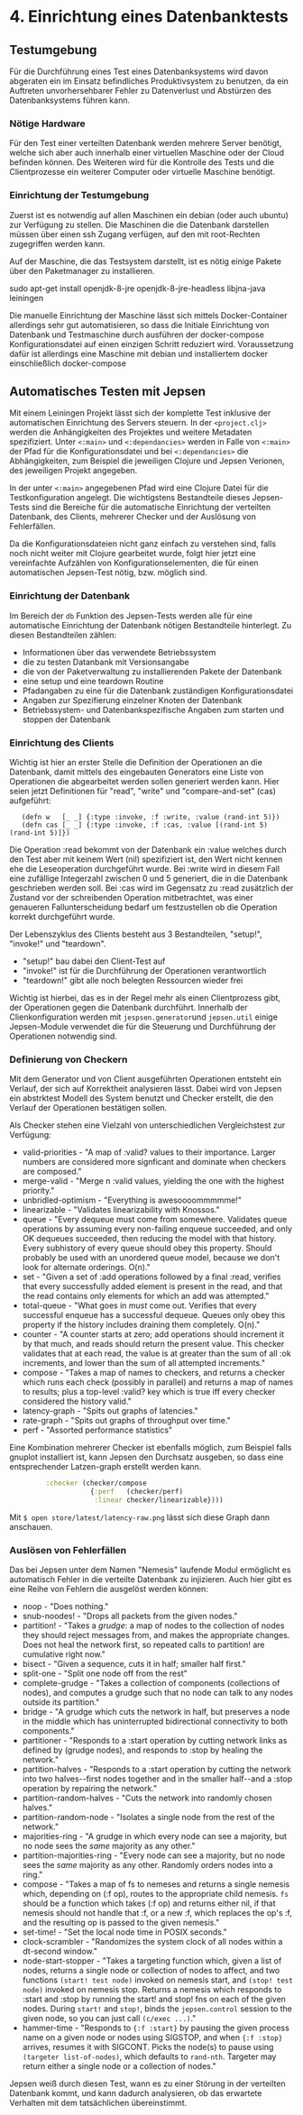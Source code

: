 # 4. Einrichtung eines Datenbanktests

## Testumgebung
Für die Durchführung eines Test eines Datenbanksystems wird davon abgeraten ein im Einsatz befindliches Produktivsystem zu benutzen, da ein Auftreten unvorhersehbarer Fehler zu Datenverlust und Abstürzen des Datenbanksystems führen kann. 
### Nötige Hardware
Für den Test einer verteilten Datenbank werden mehrere Server benötigt, welche sich aber auch innerhalb einer virtuellen Maschine oder der Cloud befinden können.
Des Weiteren wird für die Kontrolle des Tests und die Clientprozesse ein weiterer Computer oder virtuelle Maschine benötigt.

### Einrichtung der Testumgebung
Zuerst ist es notwendig auf allen Maschinen ein debian (oder auch ubuntu) zur Verfügung zu stellen. Die Maschinen die die Datenbank darstellen müssen über einen ssh Zugang verfügen, auf den mit root-Rechten zugegriffen werden kann.

Auf der Maschine, die das Testsystem darstellt, ist es nötig einige Pakete über den Paketmanager zu installieren. 

sudo apt-get install openjdk-8-jre openjdk-8-jre-headless libjna-java leiningen

Die manuelle Einrichtung der Maschine lässt sich mittels Docker-Container allerdings sehr gut automatisieren, so dass die Initiale Einrichtung von Datenbank und Testmaschine durch ausführen der docker-compose Konfigurationsdatei auf einen einzigen Schritt reduziert wird. Voraussetzung dafür ist allerdings eine Maschine mit debian und installiertem docker einschließlich docker-compose

## Automatisches Testen mit Jepsen
Mit einem Leiningen Projekt lässt sich der komplette Test inklusive der automatischen Einrichtung des Servers steuern.
In der `<project.clj>` werden die Anhängigkeiten des Projektes und weitere Metadaten spezifiziert. Unter `<:main>` und `<:dependancies>` werden in Falle von `<:main>` der Pfad für die Konfigurationsdatei und bei `<:dependancies>` die Abhängigkeiten, zum Beispiel die jeweiligen Clojure und Jepsen Verionen, des jeweiligen Projekt angegeben.

In der unter `<:main>` angegebenen Pfad wird eine Clojure Datei für die Testkonfiguration angelegt. Die wichtigstens Bestandteile dieses Jepsen-Tests sind die Bereiche für die automatische Einrichtung der verteilten Datenbank, des Clients, mehrerer Checker und der Auslösung von Fehlerfällen.

Da die Konfigurationsdateien nicht ganz einfach zu verstehen sind, falls noch nicht weiter mit Clojure gearbeitet wurde, folgt hier jetzt eine vereinfachte Aufzählen von Konfigurationselementen, die für einen automatischen Jepsen-Test nötig, bzw. möglich sind.

### Einrichtung der Datenbank
Im Bereich der `db` Funktion des Jepsen-Tests werden alle für eine automatische Einrichtung der Datenbank nötigen Bestandteile hinterlegt.
Zu diesen Bestandteilen zählen:
  * Informationen über das verwendete Betriebssystem
  * die zu testen Datanbank mit Versionsangabe
  * die von der Paketverwaltung zu installierenden Pakete der Datenbank
  * eine setup und eine teardown Routine
  * Pfadangaben zu eine für die Datenbank zuständigen Konfigurationsdatei
  * Angaben zur Spezifierung einzelner Knoten der Datenbank
  * Betriebssystem- und Datenbankspezifische Angaben zum starten und stoppen der Datenbank

### Einrichtung des Clients
Wichtig ist hier an erster Stelle die Definition der Operationen an die Datenbank, damit mittels des eingebauten Generators eine Liste von Operationen die abgearbeitet werden sollen generiert werden kann.
Hier seien jetzt Definitionen für "read", "write" und "compare-and-set" (cas) aufgeführt:
  ```(defn r   [_ _] {:type :invoke, :f :read, :value nil})
     (defn w   [_ _] {:type :invoke, :f :write, :value (rand-int 5)})
     (defn cas [_ _] {:type :invoke, :f :cas, :value [(rand-int 5) (rand-int 5)]})
  ```
Die Operation :read bekommt von der Datenbank ein :value welches durch den Test aber mit keinem Wert (nil) spezifiziert ist, den Wert nicht kennen ehe die Leseoperation durchgeführt wurde.
Bei :write wird in diesem Fall eine zufällige Integerzahl zwischen 0 und 5 generiert, die in die Datenbank geschrieben werden soll.
Bei :cas wird im Gegensatz zu :read zusätzlich der Zustand vor der schreibenden Operation mitbetrachtet, was einer genaueren Fallunterscheidung bedarf um festzustellen ob die Operation korrekt durchgeführt wurde.

Der Lebenszyklus des Clients besteht aus 3 Bestandteilen, "setup!", "invoke!" und "teardown".
  * "setup!" bau dabei den Client-Test auf
  * "invoke!" ist für die Durchführung der Operationen verantwortlich
  * "teardown!" gibt alle noch belegten Ressourcen wieder frei
  
Wichtig ist hierbei, das es in der Regel mehr als einen Clientprozess gibt, der Operationen gegen die Datenbank durchführt.
Innerhalb der Clienkonfiguration werden mit `jespsen.generator`und `jepsen.util` einige Jepsen-Module verwendet die für die Steuerung und Durchführung der Operationen notwendig sind.

### Definierung von Checkern
Mit dem Generator und von Client ausgeführten Operationen entsteht ein Verlauf, der sich auf Korrektheit analysieren lässt. Dabei wird von Jepsen ein abstrktest Modell des System benutzt und Checker erstellt, die den Verlauf der Operationen bestätigen sollen. 

Als Checker stehen eine Vielzahl von unterschiedlichen Vergleichstest zur Verfügung:
  * valid-priorities - "A map of :valid? values to their importance. Larger numbers are considered more signficant and dominate when checkers are composed."
  * merge-valid - "Merge n :valid values, yielding the one with the highest priority." 
  * unbridled-optimism - "Everything is awesoooommmmme!"
  * linearizable - "Validates linearizability with Knossos."
  * queue - "Every dequeue must come from somewhere. Validates queue operations by assuming every non-failing enqueue succeeded, and only OK dequeues succeeded, then reducing the model with that history. Every subhistory of every queue should obey this property. Should probably be used with an unordered queue model, because we don't look for alternate orderings. O(n)."
  * set - "Given a set of :add operations followed by a final :read, verifies that every successfully added element is present in the read, and that the read contains only elements for which an add was attempted."
  * total-queue - "What goes in *must* come out. Verifies that every successful enqueue has a successful dequeue. Queues only obey this property if the history includes draining them completely. O(n)."
  * counter - "A counter starts at zero; add operations should increment it by that much, and reads should return the present value. This checker validates that at each read, the value is at greater than the sum of all :ok increments, and lower than the sum of all attempted increments."
  * compose - "Takes a map of names to checkers, and returns a checker which runs each check (possibly in parallel) and returns a map of names to results; plus a top-level :valid? key which is true iff every checker considered the history valid."
  * latency-graph - "Spits out graphs of latencies."
  * rate-graph - "Spits out graphs of throughput over time."
  * perf - "Assorted performance statistics"
  
Eine Kombination mehrerer Checker ist ebenfalls möglich, zum Beispiel falls gnuplot installiert ist, kann Jepsen den Durchsatz ausgeben, so dass eine entsprechender Latzen-graph erstellt werden kann.
```clj
         :checker (checker/compose
                    {:perf   (checker/perf)
                     :linear checker/linearizable})))
```
Mit `$ open store/latest/latency-raw.png` lässt sich diese Graph dann anschauen.
### Auslösen von Fehlerfällen
Das bei Jepsen unter dem Namen "Nemesis" laufende Modul ermöglicht es automatisch Fehler in die verteilte Datenbank zu injizieren. Auch hier gibt es eine Reihe von Fehlern die ausgelöst werden können:
  * noop - "Does nothing."
  * snub-noodes! - "Drops all packets from the given nodes."
  * partition! - "Takes a *grudge*: a map of nodes to the collection of nodes they should reject messages from, and makes the appropriate changes. Does not heal the network first, so repeated calls to partition! are cumulative right now."
  * bisect - "Given a sequence, cuts it in half; smaller half first."
  * split-one - "Split one node off from the rest"
  * complete-grudge - "Takes a collection of components (collections of nodes), and computes a grudge such that no node can talk to any nodes outside its partition."
  * bridge - "A grudge which cuts the network in half, but preserves a node in the middle which has uninterrupted bidirectional connectivity to both components."
  * partitioner - "Responds to a :start operation by cutting network links as defined by (grudge nodes), and responds to :stop by healing the network."
  * partition-halves - "Responds to a :start operation by cutting the network into two halves--first nodes together and in the smaller half--and a :stop operation by repairing the network."
  * partition-random-halves - "Cuts the network into randomly chosen halves."
  * partition-random-node - "Isolates a single node from the rest of the network."
  * majorities-ring - "A grudge in which every node can see a majority, but no node sees the *same* majority as any other."
  * partition-majorities-ring - "Every node can see a majority, but no node sees the *same* majority as any other. Randomly orders nodes into a ring."
  * compose - "Takes a map of fs to nemeses and returns a single nemesis which, depending on (:f op), routes to the appropriate child nemesis. `fs` should be a function which takes (:f op) and returns either nil, if that nemesis should not handle that :f, or a new :f, which replaces the op's :f, and the resulting op is passed to the given nemesis."
  * set-time! - "Set the local node time in POSIX seconds."
  * clock-scrambler - "Randomizes the system clock of all nodes within a dt-second window."
  * node-start-stopper -  "Takes a targeting function which, given a list of nodes, returns a single node or collection of nodes to affect, and two functions `(start! test node)` invoked on nemesis start, and `(stop! test node)` invoked on nemesis stop. Returns a nemesis which responds to :start and :stop by running the start! and stop! fns on each of the given nodes. During `start!` and `stop!`, binds the `jepsen.control` session to the given node, so you can just call `(c/exec ...)`."
  * hammer-time - "Responds to `{:f :start}` by pausing the given process name on a given node or nodes using SIGSTOP, and when `{:f :stop}` arrives, resumes it with SIGCONT.  Picks the node(s) to pause using `(targeter list-of-nodes)`, which defaults to `rand-nth`. Targeter may return either a single node or a collection of nodes."
  
Jepsen weiß durch diesen Test, wann es zu einer Störung in der verteilten Datenbank kommt, und kann dadurch analysieren, ob das erwartete Verhalten mit dem tatsächlichen übereinstimmt.

